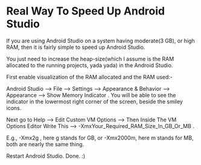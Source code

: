# Real Way To Speed Up Android Studio

If you are using Android Studio on a system having moderate(3 GB), or high RAM, then it is fairly simple to speed up Android Studio.

You just need to increase the heap-size(which I assume is the RAM allocated to the running projects, yada yada) in the Android Studio.

First enable visualization of the RAM allocated and the RAM used:-

Android Studio --> File --> Settings --> Appearance & Behavior --> Appearance --> Show Memory Indicator .
You will be able to see the indicator in the lowermost right corner of the screen, beside the smiley icons.

Next go to Help --> Edit Custom VM Options -->  Then Inside The VM Options Editor Write This --> -XmxYour_Required_RAM_Size_In_GB_Or_MB .

E.g., -Xmx2g , here g stands for GB, or -Xmx2000m, here m stands for MB, both are nearly the same thing.

Restart Android Studio. Done. :)

 
